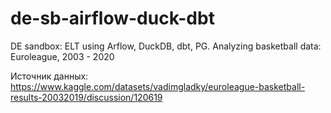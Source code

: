 # de-sb-airflow-duck-dbt
DE sandbox: ELT using Arflow, DuckDB, dbt, PG. Analyzing basketball data: Euroleague, 2003 - 2020

Источник данных:
https://www.kaggle.com/datasets/vadimgladky/euroleague-basketball-results-20032019/discussion/120619
